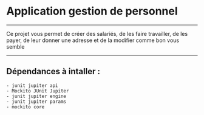 # Application gestion de personnel

---

Ce projet vous permet de créer des salariés, de les faire travailler, de les payer, de leur donner une adresse et de la
modifier comme bon vous semble

---

## Dépendances à intaller : 
    - junit jupiter api 
    - Mockito JUnit Jupiter
    - junit jupiter engine
    - junit jupiter params
    - mockito core

